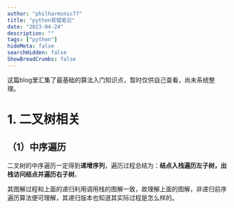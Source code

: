 ```yaml
---
author: "philharmonic77"
title: "python易错笔记"
date: "2023-04-24"
description: ""
tags: ["python"]
hideMeta: false
searchHidden: false
ShowBreadCrumbs: false
---
```


这篇blog里汇集了最基础的算法入门知识点，暂时仅供自己查看，尚未系统整理。   

# 1. 二叉树相关
## （1）中序遍历
二叉树的中序遍历一定得到**递增序列**，遍历过程总结为：**结点入栈遍历左子树，出栈访问结点并遍历右子树**。



其图解过程和上面的递归利用调用栈的图解一致，故理解上面的图解，非递归前序遍历算法便可理解，其递归版本也知道其实际过程是怎么样的。